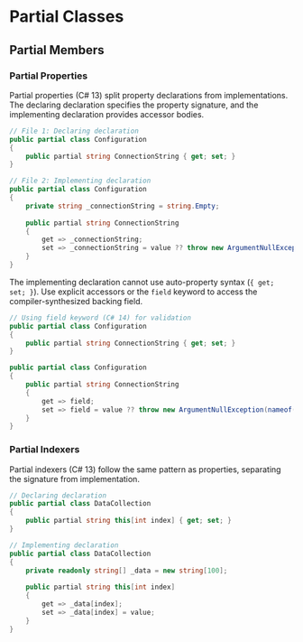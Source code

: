 # Partial Classes
## Partial Members
### Partial Properties

Partial properties (C# 13) split property declarations from implementations. The declaring declaration specifies the property signature, and the implementing declaration provides accessor bodies.

```csharp
// File 1: Declaring declaration
public partial class Configuration
{
    public partial string ConnectionString { get; set; }
}

// File 2: Implementing declaration  
public partial class Configuration
{
    private string _connectionString = string.Empty;
    
    public partial string ConnectionString
    {
        get => _connectionString;
        set => _connectionString = value ?? throw new ArgumentNullException(nameof(value));
    }
}
```

The implementing declaration cannot use auto-property syntax (`{ get; set; }`). Use explicit accessors or the `field` keyword to access the compiler-synthesized backing field.

```csharp
// Using field keyword (C# 14) for validation
public partial class Configuration
{
    public partial string ConnectionString { get; set; }
}

public partial class Configuration
{
    public partial string ConnectionString
    {
        get => field;
        set => field = value ?? throw new ArgumentNullException(nameof(value));
    }
}
```

### Partial Indexers

Partial indexers (C# 13) follow the same pattern as properties, separating the signature from implementation.

```csharp
// Declaring declaration
public partial class DataCollection
{
    public partial string this[int index] { get; set; }
}

// Implementing declaration
public partial class DataCollection
{
    private readonly string[] _data = new string[100];
    
    public partial string this[int index]
    {
        get => _data[index];
        set => _data[index] = value;
    }
}
```
